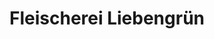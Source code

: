 ---
title: "Fleischerei Liebengrün"
url: /bad-lobenstein/fleischerei-liebengruen/
shop: Metzgerei
---